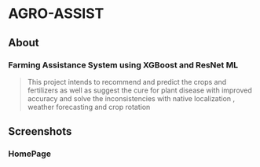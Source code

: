 # AGRO-ASSIST

## About
### Farming Assistance System using XGBoost and ResNet ML
> This project intends to recommend and predict the crops and fertilizers as well as suggest the cure for plant disease with improved accuracy and solve the inconsistencies with native localization , weather forecasting and crop rotation

## Screenshots
### HomePage
